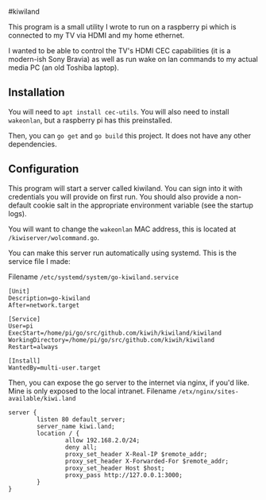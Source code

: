 #kiwiland

This program is a small utility I wrote to run on a raspberry pi which is connected to my TV via HDMI and my home ethernet. 

I wanted to be able to control the TV's HDMI CEC capabilities (it is a modern-ish Sony Bravia) as well as run wake on lan commands to my actual media PC (an old Toshiba laptop).

## Installation

You will need to `apt install cec-utils`. You will also need to install `wakeonlan`, but a raspberry pi has this preinstalled.

Then, you can `go get` and `go build` this project. It does not have any other dependencies. 

## Configuration

This program will start a server called kiwiland. You can sign into it with credentials you will provide on first run. You should also provide a non-default cookie salt in the appropriate environment variable (see the startup logs).

You will want to change the `wakeonlan` MAC address, this is located at `/kiwiserver/wolcommand.go`.

You can make this server run automatically using systemd. This is the service file I made:

Filename `/etc/systemd/system/go-kiwiland.service`
```
[Unit]
Description=go-kiwiland
After=network.target

[Service]
User=pi
ExecStart=/home/pi/go/src/github.com/kiwih/kiwiland/kiwiland
WorkingDirectory=/home/pi/go/src/github.com/kiwih/kiwiland
Restart=always

[Install]
WantedBy=multi-user.target
```

Then, you can expose the go server to the internet via nginx, if you'd like. Mine is only exposed to the local intranet.
Filename `/etx/nginx/sites-available/kiwi.land`
```
server {
        listen 80 default_server;
        server_name kiwi.land;
        location / {
                allow 192.168.2.0/24;
                deny all;
                proxy_set_header X-Real-IP $remote_addr;
                proxy_set_header X-Forwarded-For $remote_addr;
                proxy_set_header Host $host;
                proxy_pass http://127.0.0.1:3000;
        }
}
```

